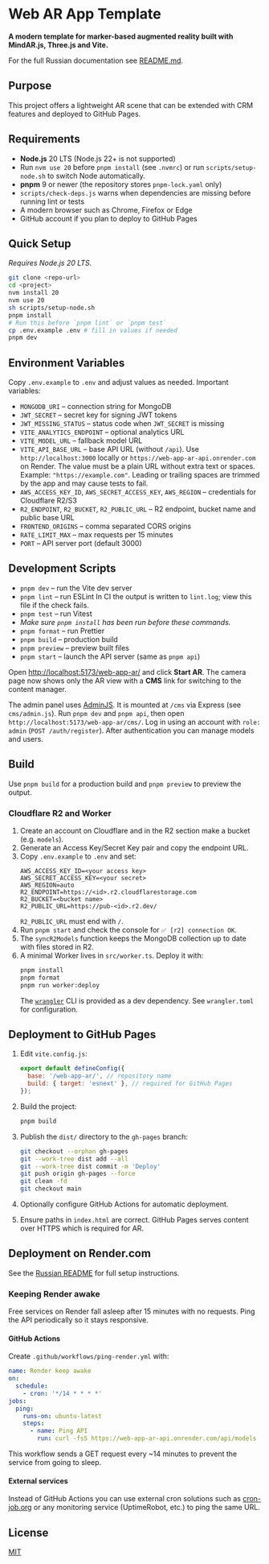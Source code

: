 # Web AR App Template

**A modern template for marker-based augmented reality built with MindAR.js, Three.js and Vite.**

For the full Russian documentation see [README.md](./README.md).

## Purpose

This project offers a lightweight AR scene that can be extended with CRM features and deployed to GitHub Pages.

## Requirements

- **Node.js** 20 LTS (Node.js 22+ is not supported)
- Run `nvm use 20` before `pnpm install` (see `.nvmrc`)
  or run `scripts/setup-node.sh` to switch Node automatically.
- **pnpm** 9 or newer (the repository stores `pnpm-lock.yaml` only)
- `scripts/check-deps.js` warns when dependencies are missing before running lint or tests
- A modern browser such as Chrome, Firefox or Edge
- GitHub account if you plan to deploy to GitHub Pages

## Quick Setup

_Requires Node.js 20 LTS._

```bash
git clone <repo-url>
cd <project>
nvm install 20
nvm use 20
sh scripts/setup-node.sh
pnpm install
# Run this before `pnpm lint` or `pnpm test`
cp .env.example .env # fill in values if needed
pnpm dev
```

## Environment Variables

Copy `.env.example` to `.env` and adjust values as needed. Important variables:

- `MONGODB_URI` – connection string for MongoDB
- `JWT_SECRET` – secret key for signing JWT tokens
- `JWT_MISSING_STATUS` – status code when `JWT_SECRET` is missing
- `VITE_ANALYTICS_ENDPOINT` – optional analytics URL
- `VITE_MODEL_URL` – fallback model URL
- `VITE_API_BASE_URL` – base API URL (without `/api`).
  Use `http://localhost:3000` locally or
  `https://web-app-ar-api.onrender.com` on Render.
  The value must be a plain URL without extra text or spaces.
  Example: `"https://example.com"`.
  Leading or trailing spaces are trimmed by the app and may cause tests to fail.
- `AWS_ACCESS_KEY_ID`, `AWS_SECRET_ACCESS_KEY`, `AWS_REGION` – credentials for Cloudflare R2/S3
- `R2_ENDPOINT`, `R2_BUCKET`, `R2_PUBLIC_URL` – R2 endpoint, bucket name and public base URL
- `FRONTEND_ORIGINS` – comma separated CORS origins
- `RATE_LIMIT_MAX` – max requests per 15 minutes
- `PORT` – API server port (default 3000)

## Development Scripts

- `pnpm dev` – run the Vite dev server
- `pnpm lint` – run ESLint
  In CI the output is written to `lint.log`; view this file if the check fails.
- `pnpm test` – run Vitest
- _Make sure `pnpm install` has been run before these commands._
- `pnpm format` – run Prettier
- `pnpm build` – production build
- `pnpm preview` – preview built files
- `pnpm start` – launch the API server (same as `pnpm api`)

Open [http://localhost:5173/web-app-ar/](http://localhost:5173/web-app-ar/) and click **Start AR**.
The camera page now shows only the AR view with a **CMS** link for switching to the content manager.

The admin panel uses [AdminJS](https://github.com/SoftwareBrothers/adminjs).
It is mounted at `/cms` via Express (see `cms/admin.js`).
Run `pnpm dev` and `pnpm api`, then open `http://localhost:5173/web-app-ar/cms/`.
Log in using an account with `role: admin` (`POST /auth/register`).
After authentication you can manage models and users.

## Build

Use `pnpm build` for a production build and `pnpm preview` to preview the output.

### Cloudflare R2 and Worker

1. Create an account on Cloudflare and in the R2 section make a bucket (e.g. `models`).
2. Generate an Access Key/Secret Key pair and copy the endpoint URL.
3. Copy `.env.example` to `.env` and set:
   ```
   AWS_ACCESS_KEY_ID=<your access key>
   AWS_SECRET_ACCESS_KEY=<your secret>
   AWS_REGION=auto
   R2_ENDPOINT=https://<id>.r2.cloudflarestorage.com
   R2_BUCKET=<bucket name>
   R2_PUBLIC_URL=https://pub-<id>.r2.dev/
   ```
   `R2_PUBLIC_URL` must end with `/`.
4. Run `pnpm start` and check the console for `✅ [r2] connection OK`.
5. The `syncR2Models` function keeps the MongoDB collection up to date with files stored in R2.
6. A minimal Worker lives in `src/worker.ts`. Deploy it with:
   ```bash
   pnpm install
   pnpm format
   pnpm run worker:deploy
   ```
   The [`wrangler`](https://developers.cloudflare.com/workers/wrangler/) CLI is provided as a dev dependency. See `wrangler.toml` for configuration.

## Deployment to GitHub Pages

1. Edit `vite.config.js`:
   ```js
   export default defineConfig({
     base: '/web-app-ar/', // repository name
     build: { target: 'esnext' }, // required for GitHub Pages
   });
   ```
2. Build the project:
   ```bash
   pnpm build
   ```
3. Publish the `dist/` directory to the `gh-pages` branch:

   ```bash
   git checkout --orphan gh-pages
   git --work-tree dist add --all
   git --work-tree dist commit -m 'Deploy'
   git push origin gh-pages --force
   git clean -fd
   git checkout main
   ```

4. Optionally configure GitHub Actions for automatic deployment.
5. Ensure paths in `index.html` are correct. GitHub Pages serves content over HTTPS which is required for AR.

## Deployment on Render.com

See the [Russian README](./README.md) for full setup instructions.

### Keeping Render awake

Free services on Render fall asleep after 15 minutes with no requests. Ping the API periodically so it stays responsive.

#### GitHub Actions

Create `.github/workflows/ping-render.yml` with:

```yaml
name: Render keep awake
on:
  schedule:
    - cron: '*/14 * * * *'
jobs:
  ping:
    runs-on: ubuntu-latest
    steps:
      - name: Ping API
        run: curl -fsS https://web-app-ar-api.onrender.com/api/models
```

This workflow sends a GET request every ~14 minutes to prevent the service from going to sleep.

#### External services

Instead of GitHub Actions you can use external cron solutions such as [cron-job.org](https://cron-job.org/) or any monitoring service (UptimeRobot, etc.) to ping the same URL.

## License

[MIT](./LICENSE)
